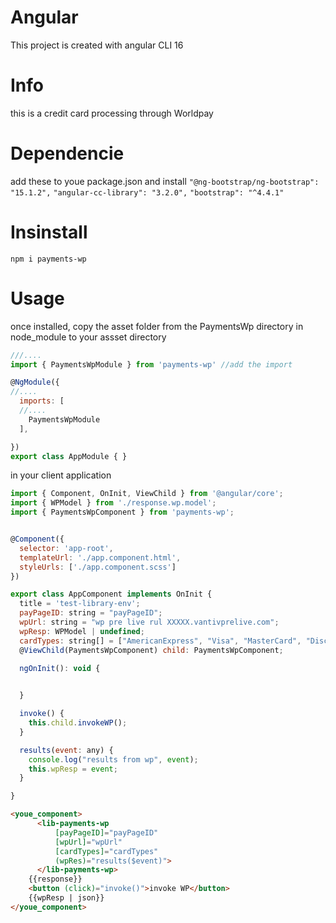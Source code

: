 # Angular
This project is created with angular CLI 16

# Info
this is a credit card processing through Worldpay

# Dependencie
add these to youe package.json and install
`"@ng-bootstrap/ng-bootstrap": "15.1.2",`
`"angular-cc-library": "3.2.0",`
`"bootstrap": "^4.4.1"`

# Insinstall
`npm i payments-wp`

# Usage 

once installed, copy the asset folder from the PaymentsWp directory in node_module to your assset directory

```js
///....
import { PaymentsWpModule } from 'payments-wp' //add the import

@NgModule({
//....
  imports: [
  //....
    PaymentsWpModule
  ],

})
export class AppModule { }
```

in your client application
```js
import { Component, OnInit, ViewChild } from '@angular/core';
import { WPModel } from './response.wp.model';
import { PaymentsWpComponent } from 'payments-wp';


@Component({
  selector: 'app-root',
  templateUrl: './app.component.html',
  styleUrls: ['./app.component.scss']
})

export class AppComponent implements OnInit {
  title = 'test-library-env';
  payPageID: string = "payPageID";
  wpUrl: string = "wp pre live rul XXXXX.vantivprelive.com";
  wpResp: WPModel | undefined;
  cardTypes: string[] = ["AmericanExpress", "Visa", "MasterCard", "Discover"];
  @ViewChild(PaymentsWpComponent) child: PaymentsWpComponent;
  
  ngOnInit(): void {


  }

  invoke() {
    this.child.invokeWP();
  }

  results(event: any) {
    console.log("results from wp", event);
    this.wpResp = event;
  }

}

```

```html
<youe_component>
      <lib-payments-wp
          [payPageID]="payPageID"
          [wpUrl]="wpUrl"
          [cardTypes]="cardTypes"
          (wpRes)="results($event)">
      </lib-payments-wp>    
    {{response}}
    <button (click)="invoke()">invoke WP</button>    
    {{wpResp | json}}
</youe_component>
```